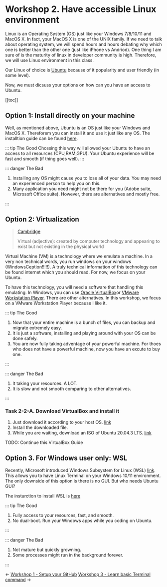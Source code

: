 # Workshop 2. Have accessible Linux environment

Linux is an Operating System (OS) just like your Windows 7/8/10/11 and MacOS X. In fact, your MacOS X is one of the UNIX family. If we need to talk about operating system, we will spend hours and hours debating why which one is better than the other one (just like iPhone vs Andriod). One thing I am sure of is the maturity of linux in developer community is high. Therefore, we will use Linux environment in this class.

Our Linux of choice is [Ubuntu](https://ubuntu.com/) because of it popularity and user friendly (in some level).

Now, we must dicsuss your options on how can you have an access to Ubuntu.

[[toc]]

## Option 1: Install directly on your machine

Well, as mentioned above, Ubuntu is an OS just like your Windows and MacOS X. Thereforem you can install it and use it just like any OS. The installtion guide can be found [here](https://ubuntu.com/tutorials/install-ubuntu-desktop#1-overview).

::: tip The Good
Chossing this way will allowed your Ubuntu to have an access to all resources (CPU,RAM,GPU). Your Ubuntu experience will be fast and smooth (if thing goes well).
:::

::: danger The Bad

1. Installing any OS might cause you to lose all of your data. You may need an experienced person to help you on this.
2. Many application you need might not be there for you (Adobe suite, Microsoft Office suite). However, there are alternatives and mostly free.

:::

## Option 2: Virtualization

> [Cambridge](https://dictionary.cambridge.org/dictionary/english/virtual)
>
> Virtual (adjective): created by computer technology and appearing to exist but not existing in the physical world

Virtual Machine (VM) is a technology where we emulate a machine. In a very non technical words, you run windows on your windows (WindowsCeption!!!!!). A truly technical information of this technology can be found internet which you should read. For now, we focus on your Ubuntu.

To have this technology, you will need a software that handling this emulating. In Windows, you can use [Oracle VirtualBox](https://www.virtualbox.org/)or [VMware Workstation Player](https://www.vmware.com/products/workstation-player.html). There are other alternatives. In this workshop, we focus on a VMware Workstation Player because I like it.

::: tip The Good

1. Now that your entire machine is a bunch of files, you can backup and migrate extremely easy.
2. It is just a software, installing and playing around with your OS can be done safely.
3. You are now fully taking adventage of your powerful machine. For thoes who does not have a powerful machine, now you have an excute to buy one.

:::

::: danger The Bad

1. It taking your resources. A LOT.
2. It is slow and not smooth comparing to other alternatives.

:::

### Task 2-2-A. Download VirtualBox and install it

1. Just download it according to your host OS. [link](https://www.virtualbox.org/wiki/Downloads)
2. Install the downloaded file.
3. While you are waiting, download an ISO of Ubuntu 20.04.3 LTS. [link](https://ubuntu.com/download/desktop)

TODO: Continue this VirtualBox Guide

## Option 3. For Windows user only: WSL

Recently, Microsoft introduced Windows Subsystem for Linux (WSL) [link](https://docs.microsoft.com/en-us/windows/wsl/). This allows you to have Linux Terminal on your Windows 10/11 environment. The only downside of this option is there is no GUI. But who needs Ubuntu GUI?

The insturction to install WSL is [here](https://docs.microsoft.com/en-us/windows/wsl/install)

::: tip The Good

1. Fully access to your resources, fast, and smooth.
2. No dual-boot. Run your Windows apps while you coding on Ubuntu.

:::

::: danger The Bad

1. Not mature but quickly growning.
2. Some processes might run in the background forever.

:::

<div class="page-nav"><p class="inner">
    <span class="prev"> 
        ←
        <a href="./setup-github.html" class="prev">Workshop 1 - Setup your GitHub</a>
    </span> 
    <span class="next">
        <a href="./basic-terminal.html" class="">Workshop 3 - Learn basic Terminal command</a>
        →
    </span></p>
</div>